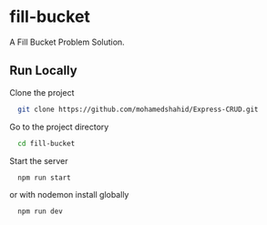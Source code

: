 # fill-bucket

A Fill Bucket Problem Solution.


## Run Locally

Clone the project

```bash
  git clone https://github.com/mohamedshahid/Express-CRUD.git
```

Go to the project directory

```bash
  cd fill-bucket
```

Start the server

```bash
  npm run start
```

or with nodemon install globally

```bash
  npm run dev
```

